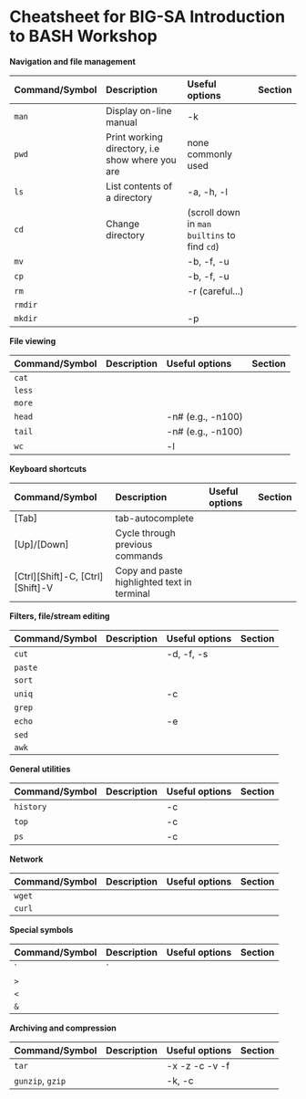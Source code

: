 # Cheatsheet for BIG-SA Introduction to BASH Workshop




**Navigation and file management**

| **Command/Symbol** | **Description** | **Useful options** |  Section  |
|:----------- |:----------------------------- |:------------------ |:------------------ |
| `man`       | Display on-line manual        | -k                 |
| `pwd`       | Print working directory, i.e show where you are | none commonly used |
| `ls`        | List contents of a directory  | -a, -h, -l         |
| `cd`        | Change directory              | (scroll down in `man builtins` to find `cd`) |
| `mv`        |                               | -b, -f, -u         |
| `cp`        |                               | -b, -f, -u         |
| `rm`        |                               | -r (careful...)    |
| `rmdir`     |                               |                    |
| `mkdir`     |                               | -p                 |





**File viewing**

| **Command/Symbol** | **Description** | **Useful options** |  Section  |
|:----------- |:----------------------------- |:------------------ |:------------------ |
| `cat`       |                               |                    |
| `less`      |                               |                    |
| `more`      |                               |                    |
| `head`      |                               | -n# (e.g., -n100)  |
| `tail`      |                               | -n# (e.g., -n100)  |
| `wc`        |                               | -l                 |





**Keyboard shortcuts**

| **Command/Symbol** | **Description** | **Useful options** |  Section  |
|:----------- |:----------------------------- |:------------------ |:------------------ |
| [Tab]       | tab-autocomplete              |                    |                    |
| [Up]/[Down] | Cycle through previous commands |                    |
| [Ctrl][Shift]-C, [Ctrl][Shift]-V      | Copy and paste highlighted text in terminal |  |




**Filters, file/stream editing**

| **Command/Symbol** | **Description** | **Useful options** |  Section  |
|:----------- |:----------------------------- |:------------------ |:------------------ |
| `cut`       |                               | -d, -f, -s         |
| `paste`     |                               |                    |
| `sort`      |                               |                    |
| `uniq`      |                               | -c                 |
| `grep`      |                               |                    |
| `echo`      |                               | -e                 |
| `sed`       |                               |                    |
| `awk`       |                               |                    |



**General utilities**

| **Command/Symbol** | **Description** | **Useful options** |  Section  |
|:------------------ |:--------------- |:------------------ |:--------- |
| `history`          |                 | -c                 |           |
| `top`              |                 | -c                 |           |
| `ps`               |                 | -c                 |           |




**Network**

| **Command/Symbol** | **Description** | **Useful options** |  Section  |
|:------------------ |:--------------- |:------------------ |:--------- |
| `wget`             |                 |                    |           |
| `curl`             |                 |                    |           |


**Special symbols**

| **Command/Symbol** | **Description** | **Useful options** |  Section  |
|:------------------ |:--------------- |:------------------ |:--------- |
| `|`                |                 |                    |           |
| `>`                |                 |                    |           |
| `<`                |                 |                    |           |
| `&`                |                 |                    |           |



**Archiving and compression**

| **Command/Symbol** | **Description** | **Useful options** |  Section  |
|:------------------ |:--------------- |:------------------ |:--------- |
| `tar`              |                 | -x -z -c -v -f     |           |
| `gunzip`, `gzip`   |                 | -k, -c             |           |


























<!--
<table>

<tr><td colspan="4" height=80><b>File system navigation and file management</b></td></tr>

<tr><th>Command/Symbol</th><th>Descrption</th><th>Useful options</th><th>Section</th>

<tr><td>`man`</td>
    <td>Display on-line manual</td>
    <td></td>
    <td></td>
</tr>
<tr><td>`pwd`</td>
    <td>Print working directory, i.e show where you are</td>
    <td>none commonly used</td>
    <td></td>
</tr>
<tr><td>`ls`</td>
    <td>List contents of a directory</td>
    <td>-a, -h, -l</td>
    <td></td>
</tr>
<tr><td>`cd`</td>
    <td>Change directory</td>
    <td></td>
    <td></td>
</tr>
<tr><td>`mv`</td>
    <td></td>
    <td></td>
    <td></td>
</tr>
<tr><td>`cp`</td>
    <td></td>
    <td></td>
    <td></td>
</tr>
<tr><td>`rm`</td>
    <td></td>
    <td></td>
    <td></td>
</tr>
<tr><td>`rmdir`</td>
    <td></td>
    <td></td>
    <td></td>
</tr>
<tr><td>`mkdir`</td>
    <td></td>
    <td></td>
    <td></td>
</tr>

<tr><td colspan="4"></td> </tr>

<tr><td colspan="4" height=80>**File viewing**</td></tr>

<tr><th>Command/Symbol</th><th>Descrption</th><th>Useful options</th><th>Section</th>
<tr><td>`cat`</td>
    <td></td>
    <td></td>
    <td></td>
</tr>
<tr><td>`more`</td>
    <td></td>
    <td></td>
    <td></td>
</tr>
<tr><td>`less`</td>
    <td></td>
    <td></td>
    <td></td>
</tr>
<tr><td>`head`</td>
    <td></td>
    <td></td>
    <td></td>
</tr>
<tr><td>`tail`</td>
    <td></td>
    <td></td>
    <td></td>
</tr>
<tr><td>`wc`</td>
    <td></td>
    <td></td>
    <td></td>
</tr>
<tr><td>`grep`</td>
    <td></td>
    <td></td>
    <td></td>
</tr>

<tr><td colspan="4"></td> </tr>


<tr><td colspan="4" height=80>**Keyboard Shortcuts**</td></tr>

<tr><th>Command/Symbol</th><th>Descrption</th><th>Useful options</th><th>Section</th>
<tr><td>[Tab] key</td>
    <td>Tab auto-complete</td>
    <td></td>
    <td></td>
</tr>
<tr><td>[Up]/[Down] arrow keys</td>
    <td>Cycle through previous commands</td>
    <td></td>
    <td></td>
</tr>
<tr><td>[Ctrl]+[Shift]+C, [Ctrl]+[Shift]+V</td>
    <td>Copy and paste highlighted text in terminal</td>
    <td></td>
    <td></td>
</tr>

<tr><td colspan="4"></td> </tr>
<tr><td colspan="4" height=80>**File/Stream editing**</td></tr>
<tr><th>Command/Symbol</th><th>Descrption</th><th>Useful options</th><th>Section</th>
<tr><td>`echo`</td>
    <td></td>
    <td></td>
    <td></td>
</tr>
<tr><td>`sed`</td>
    <td></td>
    <td></td>
    <td></td>
</tr>
<tr><td>`awk`</td>
    <td></td>
    <td></td>
    <td></td>
</tr>

<tr><td colspan="4"></td> </tr>
<tr><td colspan="4" height=80>**Special characters/symbols**</td></tr>
<tr><th>Command/Symbol</th><th>Descrption</th><th>Useful options</th><th>Section</th>
<tr><td>`|`</td>
    <td></td>
    <td></td>
    <td></td>
</tr>
<tr><td>`&`</td>
    <td></td>
    <td></td>
    <td></td>
</tr>
<tr><td>`>`</td>
    <td></td>
    <td></td>
    <td></td>
</tr>
<tr><td>`<`</td>
    <td></td>
    <td></td>
    <td></td>
</tr>


<tr><td colspan="4"></td> </tr>


<tr><td height=500 colspan="4"></td></tr>

</table> -->
